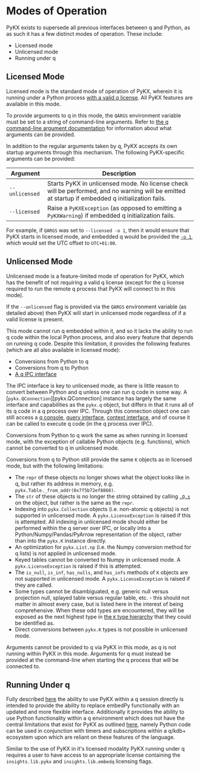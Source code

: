 # Modes of Operation

PyKX exists to supersede all previous interfaces between q and Python, as as such it has a few distinct modes of operation. These include:

- Licensed mode
- Unlicensed mode
- Running under q

## Licensed Mode

Licensed mode is the standard mode of operation of PyKX, wherein it is running under a Python process [with a valid q license](../../getting-started/installing.md#licensing-code-execution-for-pykx). All PyKX features are available in this mode.

To provide arguments to q in this mode, the `QARGS` environment variable must be set to a string of command-line arguments. Refer to [the q command-line argument documentation](https://code.kx.com/q/basics/cmdline/) for information about what arguments can be provided.

In addition to the regular arguments taken by q, PyKX accepts its own startup arguments through this mechanism. The following PyKX-specific arguments can be provided:

| Argument       | Description                                                                                                                                       |
|----------------|---------------------------------------------------------------------------------------------------------------------------------------------------|
| `--unlicensed` | Starts PyKX in unlicensed mode. No license check will be performed, and no warning will be emitted at startup if embedded q initialization fails. |
| `--licensed`   | Raise a `PyKXException` (as opposed to emitting a `PyKXWarning`) if embedded q initialization fails.                                              |

For example, if `QARGS` was set to `--licensed -o 1`, then it would ensure that PyKX starts in licensed mode, and embedded q would be provided the [`-o 1`](https://code.kx.com/q/basics/cmdline/#-o-utc-offset), which would set the UTC offset to `UTC+01:00`.

## Unlicensed Mode

Unlicensed mode is a feature-limited mode of operation for PyKX, which has the benefit of not requiring a valid q license (except for the q license required to run the remote q process that PyKX will connect to in this mode).

If the `--unlicensed` flag is provided via the `QARGS` environment variable (as detailed above) then PyKX will start in unlicensed mode regardless of if a valid license is present.

This mode cannot run q embedded within it, and so it lacks the ability to run q code within the local Python process, and also every feature that depends on running q code. Despite this limitation, it provides the following features (which are all also available in licensed mode):

- Conversions from Python to q
- Conversions from q to Python
- [A q IPC interface](../../api/ipc.md)

The IPC interface is key to unlicensed mode, as there is little reason to convert between Python and q unless one can run q code in some way. A [`pykx.QConnection`][pykx.QConnection] instance has largely the same interface and capabilities as the `pykx.q` object, but differs in that it runs all of its q code in a q process over IPC. Through this connection object one can still access a [q console](../../api/console.md), [query interface](../../api/query.md), [context interface](../../api/ctx.md), and of course it can be called to execute q code (in the q process over IPC).

Conversions from Python to q work the same as when running in licensed mode, with the exception of callable Python objects (e.g. functions), which cannot be converted to q in unlicensed mode.

Conversions from q to Python still provide the same `K` objects as in licensed mode, but with the following limitations:

- The `repr` of these objects no longer shows what the object looks like in q, but rather its address in memory, e.g. `pykx.Table._from_addr(0x7f5b72ef8860)`.
- The `str` of these objects is no longer the string obtained by calling [`.Q.s`](https://code.kx.com/q/ref/dotq/#qs-plain-text) on the object, but rather is the same as the `repr`.
- Indexing into `pykx.Collection` objects (i.e. non-atomic q objects) is not supported in unlicensed mode. A `pykx.LicenseException` is raised if this is attempted. All indexing in unlicensed mode should either be
performed within the q server over IPC, or locally into a Python/Numpy/Pandas/PyArrow representation of the
object, rather than into the `pykx.K` instance directly.
- An optimization for `pykx.List.np` (i.e. the Numpy conversion method for q lists) is not applied in unlicensed mode.
- Keyed tables cannot be converted to Numpy in unlicensed mode. A `pykx.LicenseException` is raised if this is attempted.
- The `is_null`, `is_inf`, `has_nulls`, and `has_infs` methods of `K` objects are not supported in unlicensed mode. A `pykx.LicenseException` is raised if they are called.
- Some types cannot be disambiguated, e.g. generic null versus projection null, splayed table versus regular table, etc. - this should not matter in almost every case, but is listed here in the interest of being comprehensive. When these odd types are encountered, they will be exposed as the next highest type in [the `K` type hierarchy](../../api/wrappers.md) that they could be identified as.
- Direct conversions between `pykx.K` types is not possible in unlicensed mode.

Arguments cannot be provided to q via PyKX in this mode, as q is not running within PyKX in this mode. Arguments for q must instead be provided at the command-line when starting the q process that will be connected to.

## Running Under q

Fully described [here](running_under_q.md) the ability to use PyKX within a q session directly is intended to provide the ability to replace embedPy functionally with an updated and more flexible interface. Additionally it provides the ability to use Python functionality within a q environment which does not have the central limitations that exist for PyKX as outlined [here](limitations.md), namely Python code can be used in conjunction with timers and subscriptions within a q/kdb+ ecosystem upon which are reliant on these features of the language.

Similar to the use of PyKX in it's licensed modality PyKX running under q requires a user to have access to an appropriate license containing the `insights.lib.pykx` and `insights.lib.embedq` licensing flags.
